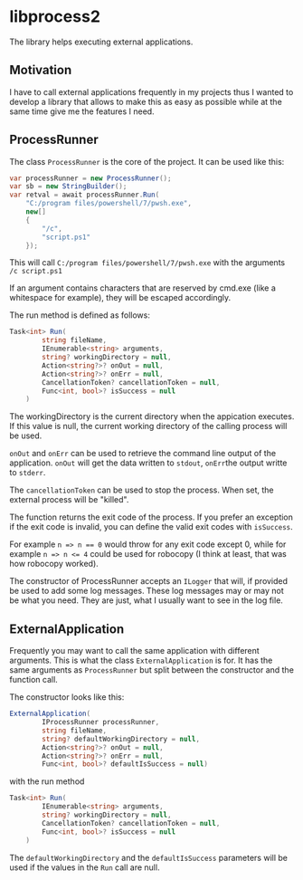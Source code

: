 # libprocess2

The library helps executing external applications.

## Motivation

I have to call external applications frequently in my projects thus I wanted
to develop a library that allows to make this as easy as possible while at the
same time give me the features I need.

## ProcessRunner

The class `ProcessRunner` is the core of the project. It can be used like this:

```C#
var processRunner = new ProcessRunner();
var sb = new StringBuilder();
var retval = await processRunner.Run(
    "C:/program files/powershell/7/pwsh.exe", 
    new[] 
    {
        "/c",
        "script.ps1"
    });
```

This will call `C:/program files/powershell/7/pwsh.exe` with the arguments `/c script.ps1`

If an argument contains characters that are reserved by cmd.exe (like a whitespace for example), 
they will be escaped accordingly.

The run method is defined as follows:

```C#
Task<int> Run(
        string fileName,
        IEnumerable<string> arguments,
        string? workingDirectory = null,
        Action<string?>? onOut = null,
        Action<string?>? onErr = null,
        CancellationToken? cancellationToken = null,
        Func<int, bool>? isSuccess = null
    )
```

The workingDirectory is the current directory when the appication executes. If this value is null,
the current working directory of the calling process will be used.

`onOut` and `onErr` can be used to retrieve the command line output of the application. `onOut` will get
the data written to `stdout`, `onErr`the output writte to `stderr`.

The `cancellationToken` can be used to stop the process. When set, the external process will be "killed".

The function returns the exit code of the process. If you prefer an exception if the exit code is invalid,
you can define the valid exit codes with `isSuccess`.

For example `n => n == 0` would throw for any exit code except 0, while for example `n => n <= 4` could be used
for robocopy (I think at least, that was how robocopy worked).

The constructor of ProcessRunner accepts an `ILogger` that will, if provided be used to add some log messages.
These log messages may or may not be what you need. They are just, what I usually want to see in the log file.

## ExternalApplication

Frequently you may want to call the same application with different arguments. This is what the class 
`ExternalApplication` is for. It has the same arguments as `ProcessRunner` but split between the 
constructor and the function call.

The constructor looks like this:
```C#
ExternalApplication(
        IProcessRunner processRunner,
        string fileName,
        string? defaultWorkingDirectory = null,
        Action<string?>? onOut = null,
        Action<string?>? onErr = null,
        Func<int, bool>? defaultIsSuccess = null)
```

with the run method

```C#
Task<int> Run(
        IEnumerable<string> arguments,
        string? workingDirectory = null,
        CancellationToken? cancellationToken = null,
        Func<int, bool>? isSuccess = null
    )
```

The `defaultWorkingDirectory` and the `defaultIsSuccess` parameters will be used if the values in the `Run` call
are null.
